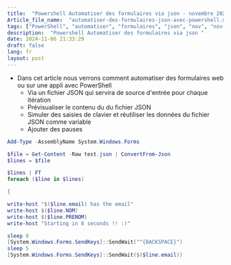 ```yaml
--- 
title:  "Powershell Automatiser des formulaires via json - novembre 2024"
Article_file_name:  "automatiser-des-formulaires-json-avec-powershell.md"
tags: ["PowerShell", "automatiser", "formulaires", "json", "nov", "nov-2024"]
description:  "Powershell Automatiser des formulaires via json "
date: 2024-11-06 21:33:29
draft: false 
lang: fr
layout: post
---
```


- Dans cet article nous verrons comment automatiser des formulaires web ou sur une appli avec PowerShell
    - Via un fichier JSON qui servira de source d'entrée pour chaque itération
    - Prévisualiser le contenu du du fichier JSON 
    - Simuler des saisies de clavier et réutiliser les données du fichier JSON comme variable 
    - Ajouter des pauses 



```powershell
Add-Type -AssemblyName System.Windows.Forms

$file = Get-Content -Raw test.json | ConvertFrom-Json
$lines = $file 

$lines | FT
foreach ($line in $lines)

{

write-host "$($line.email) has the email"
write-host $($line.NOM)
write-host $($line.PRENOM)
write-host "Starting in 8 seconds !! :)"

sleep 8
[System.Windows.Forms.SendKeys]::SendWait("^{BACKSPACE}")
sleep 5
[System.Windows.Forms.SendKeys]::SendWait($($line.email))
```
